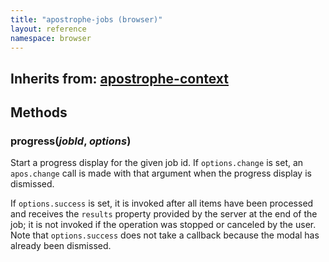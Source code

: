 ```yaml
---
title: "apostrophe-jobs (browser)"
layout: reference
namespace: browser
---
```

## Inherits from: [apostrophe-context](../apostrophe-utils/browser-apostrophe-context.html)

## Methods
### progress(*jobId*, *options*)
Start a progress display for the given job id.
If `options.change` is set, an `apos.change` call is
made with that argument when the progress display
is dismissed.

If `options.success` is set, it is
invoked after all items have been processed and
receives the `results` property provided by
the server at the end of the job; it is not invoked
if the operation was stopped or canceled by the user.
Note that `options.success` does not take a callback
because the modal has already been dismissed.
